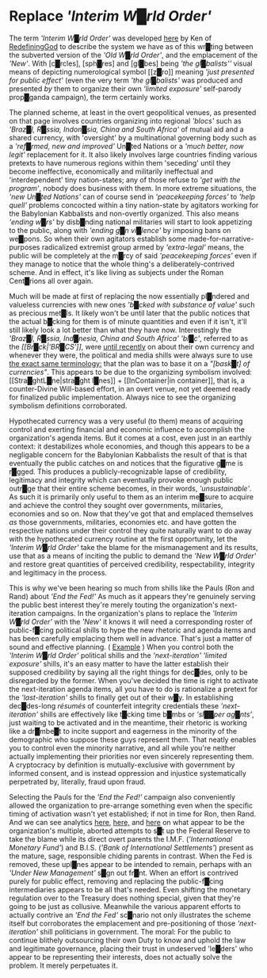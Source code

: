 # **Replace** ***'Interim W█rld Order'***

The term *'Interim W█rld Order'* was developed [here](http://redefininggod.com/understanding-the-nwo-strategy/) by Ken of [RedefiningGod](http://redefininggod.com/understanding-the-nwo-strategy/) to describe the system we have as of this wr█ting between the subverted version of the *'Old W█rld Order'*, and the emplacement of the *'New'*.  With [c█rcles], [sph█res] and [gl█bes] being *'the gl█balists''* visual means of depicting numerological symbol [[z█ro]] meaning *'just presented for public effect'* (even the very term *'the gl█balists'* was produced and presented *by* them to organize their own *'limited exposure'* self-parody prop█ganda campaign), the term certainly works.

The planned scheme, at least in the overt geopolitical venues, as presented on that page involves countries organizing into regional *'blocs'* such as *'Braz█l, R█ssia, Indon█sia, China and South Africa'* of mutual aid and a shared currency, with 'oversight' by a multinational governing body such as a *'ref█rmed, new and improved'* Un█ted Nations or a *'much better, now legit'* replacement for it.  It also likely involves large countries finding various pretexts to have numerous regions within them 'seceding' until they become ineffective, economically and militarily ineffectual and 'interdependent' tiny nation-states; any of those refuse to *'get with the program'*, nobody does business with them.  In more extreme situations, the *'new Un█ted Nations'* can of course send in *'peacekeeping forces'* to *'help quell'* problems concocted within a tiny nation-state by agitators working for the Babylonian Kabbalists and non-overtly organized.  This also means *'ending w█rs'* by disb█nding national militaries will start to look appetizing to the public, along with *'ending g█n vi█lence'* by imposing bans on we█pons.  So when their own agitators establish some made-for-narrative-purposes radicalized extremist group armed by *'extra-legal'* means, the public will be completely at the m█rcy of said *'peacekeeping forces'* even if they manage to notice that the whole thing's a deliberately-contrived scheme.  And in effect, it's like living as subjects under the Roman Cent█rions all over again.

Much will be made at first of replacing the now essentially pl█ndered and valueless currencies with new ones *'b█cked with substance of value'* such as precious met█ls.  It likely won't be until later that the public notices that the actual b█cking for them is of minute quantities and even if it isn't, it'll still likely look a lot better than what they have now.  Interestingly the *'Braz█l, R█ssia, Ind█nesia, China and South Africa'* *'bl█c'*, referred to as the *[[Br█ck|'BR█CS']]*, were [until recently](https://www.ft.com/content/02d6ab99-ea36-41c4-9ad3-9658bb1894a7) on about their own currency and whenever they were, the political and media shills were always sure to use [the exact same terminology:](https://www.google.com/search?q=brics+basket+of+currencies&sxsrf=AJOqlzWCoXITPdxe8Pz_0hNEoqoh1Gq2EQ:1679191950253&source=lnms&tbm=nws&sa=X&ved=2ahUKEwiy_dC99eb9AhUxPH0KHf2ZBGsQ_AUoAXoECAEQAw&biw=1600&bih=738&dpr=1) that the plan was to base it on a *"[bask█t] of currencies"*.  This appears to be due to the organizing symbolism involved: [[Stra█ghtL█ne|stra█ght l█nes]] + [[InContainer|in container]], that is, a counter-Divine Will-based effort, in an overt venue, not yet deemed ready for finalized public implementation.  Always nice to see the organizing symbolism definitions corroborated.

Hypothecated currency was a very useful (to them) means of acquiring control and exerting financial and economic influence to accomplish the organization's agenda items.  But it comes at a cost, even just in an earthly context: it destabilizes whole economies, and though this appears to be a negligable concern for the Babylonian Kabbalists the result of that is that eventually the public catches on and notices that the figurative g█me is r█gged.  This produces a publicly-recognizable lapse of credibility, legitimacy and integrity which can eventually provoke enough public outr█ge that their entire scheme becomes, in their words, *'unsustainable'*.  As such it is primarily only useful to them as an interim me█sure to acquire and achieve the control they sought over governments, militaries, economies and so on.  Now that they've got that and emplaced themselves *as* those governments, militaries, economies etc. and have gotten the respective nations under their control they quite naturally want to do away with the hypothecated currency routine at the first opportunity, let the *'Interim W█rld Order'* take the blame for the mismanagement and its results, use that as a means of inciting the public to demand the *'New W█rld Order'* and restore great quantities of perceived credibility, respectability, integrity and legitimacy in the process.

This is why we've been hearing so much from shills like the Pauls (Ron and Rand) about *'End the Fed!'*  As much as it appears they're genuinely serving the public best interest they're merely touting the organization's next-iteration campaigns.  In the organization's plans to replace the *'Interim W█rld Order'* with the *'New'* it knows it will need a corresponding roster of public-f█cing political shills to hype the new rhetoric and agenda items and has been carefully emplacing them well in advance.  That's just a matter of sound and effective planning. ( [Example](https://web.archive.org/web/20150131213257/http://redefininggod.com/2015/01/globalist-agenda-watch-2015-update-12-dont-be-fooled-by-globalist-rebranding/) ) When you control both the *'Interim W█rld Order'* political shills and the *'next-iteration'* *'limited exposure'* shills, it's an easy matter to have the latter establish their supposed credibility by saying all the right things for dec█des, only to be disregarded by the former.  When you've decided the time is right to activate the next-iteration agenda items, all you have to do is rationalize a pretext for the *'last-iteration'* shills to finally get out of their w█y.  In establishing dec█des-long *résumés* of counterfeit integrity credentials these *'next-iteration'* shills are effectively like t█cking time b█mbs or *'sl██per ag█nts'*, just waiting to be activated and in the meantime, their rhetoric is working like a dr█mbe█t to incite support and eagerness in the minority of the demographic who suppose these guys represent them.  That neatly enables you to control even the minority narrative, and all while you're neither actually implementing their priorities nor even sincerely representing them.  A cryptocracy by definition is mutually-exclusive with government by informed consent, and is instead oppression and injustice systematically perpetrated by, literally, fraud upon fraud.

Selecting the Pauls for the *'End the Fed!'* campaign also conveniently allowed the organization to pre-arrange something even when the specific timing of activation wasn't yet established; if not in time for Ron, then Rand.  And we can see analytics [here,](http://redefininggod.com/2014/12/lets-crash-the-global-economy-as-soon-as-possible-and-blame-the-fed-an-examination-of-globalist-propaganda-from-stephen-s-roach/) [here,](http://redefininggod.com/2014/11/the-globalists-are-accelerating-the-rollout-of-their-new-financial-system/) and [here](http://redefininggod.com/2014/09/mainstream-globalist-propaganda-reveals-eastwest-conflict-is-a-farce/) on what appear to be the organization's multiple, aborted attempts to s█t up the Federal Reserve to take the blame while its direct overt parents the I.M.F. (*'International Monetary Fund'*) and B.I.S. (*'Bank of International Settlements'*) present as the mature, sage, responsible chiding parents in contrast.  When the Fed is removed, these upl█nes appear to be intended to remain, perhaps with an *'Under New Management'* s█gn out fr█nt.  When an effort is contrived purely for public effect, removing and replacing the public-f█cing intermediaries appears to be all that's needed.  Even shifting the monetary regulation over to the Treasury does nothing special, given that they're going to be just as collusive.  Meanwhile the various apparent efforts to actually contrive an *'End the Fed'* sc█nario not only illustrates the scheme itself but corroborates the emplacement and pre-positioning of those *'next-iteration'* shill politicians in government.  The moral: For the public to continue blithely outsourcing their own Duty to know and uphold the law and legitimate governance, placing their trust in undeserved 'le█ders' who appear to be representing their interests, does not actually solve the problem.  It merely perpetuates it.


